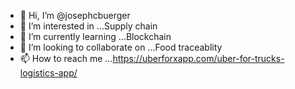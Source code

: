 - 👋 Hi, I’m @josephcbuerger
- 👀 I’m interested in ...Supply chain
- 🌱 I’m currently learning ...Blockchain
- 💞️ I’m looking to collaborate on ...Food traceablity
- 📫 How to reach me ...https://uberforxapp.com/uber-for-trucks-logistics-app/

<!---
josephcbuerger/josephcbuerger is a ✨ special ✨ repository because its `README.md` (this file) appears on your GitHub profile.
You can click the Preview link to take a look at your changes.
--->
